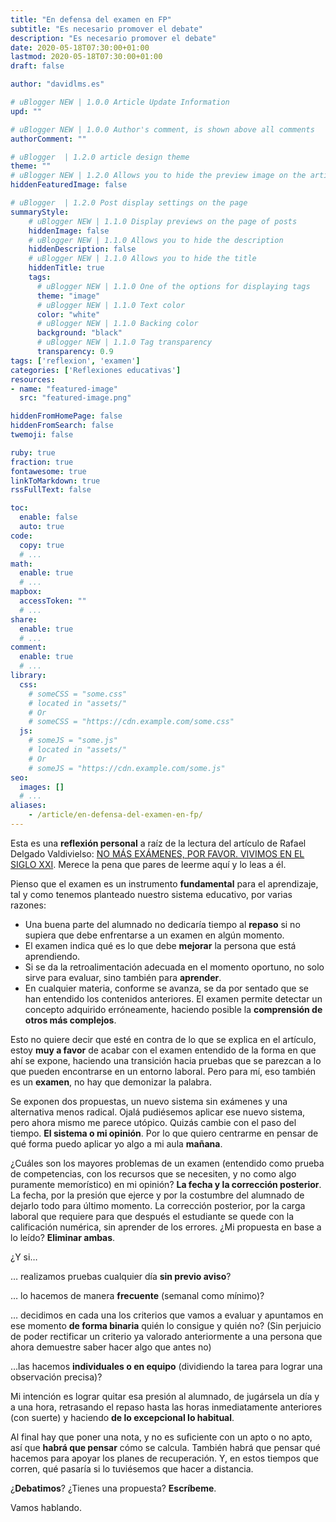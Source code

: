 ```yaml
---
title: "En defensa del examen en FP"
subtitle: "Es necesario promover el debate"
description: "Es necesario promover el debate"
date: 2020-05-18T07:30:00+01:00
lastmod: 2020-05-18T07:30:00+01:00
draft: false

author: "davidlms.es"

# uBlogger NEW | 1.0.0 Article Update Information
upd: ""

# uBlogger NEW | 1.0.0 Author's comment, is shown above all comments
authorComment: ""

# uBlogger  | 1.2.0 article design theme
theme: ""
# uBlogger NEW | 1.2.0 Allows you to hide the preview image on the article page
hiddenFeaturedImage: false

# uBlogger  | 1.2.0 Post display settings on the page
summaryStyle:
    # uBlogger NEW | 1.1.0 Display previews on the page of posts
    hiddenImage: false
    # uBlogger NEW | 1.1.0 Allows you to hide the description
    hiddenDescription: false
    # uBlogger NEW | 1.1.0 Allows you to hide the title
    hiddenTitle: true
    tags:
      # uBlogger NEW | 1.1.0 One of the options for displaying tags
      theme: "image"
      # uBlogger NEW | 1.1.0 Text color
      color: "white"
      # uBlogger NEW | 1.1.0 Backing color
      background: "black"
      # uBlogger NEW | 1.1.0 Tag transparency
      transparency: 0.9
tags: ['reflexion', 'examen']
categories: ['Reflexiones educativas']
resources:
- name: "featured-image"
  src: "featured-image.png"

hiddenFromHomePage: false
hiddenFromSearch: false
twemoji: false

ruby: true
fraction: true
fontawesome: true
linkToMarkdown: true
rssFullText: false

toc:
  enable: false
  auto: true
code:
  copy: true
  # ...
math:
  enable: true
  # ...
mapbox:
  accessToken: ""
  # ...
share:
  enable: true
  # ...
comment:
  enable: true
  # ...
library:
  css:
    # someCSS = "some.css"
    # located in "assets/"
    # Or
    # someCSS = "https://cdn.example.com/some.css"
  js:
    # someJS = "some.js"
    # located in "assets/"
    # Or
    # someJS = "https://cdn.example.com/some.js"
seo:
  images: []
  # ...
aliases:
    - /article/en-defensa-del-examen-en-fp/
---
```



Esta es una **reflexión personal** a raíz de la lectura del artículo de Rafael Delgado Valdivielso: [NO MÁS EXÁMENES, POR FAVOR.
VIVIMOS EN EL SIGLO XXI](https://drive.google.com/file/d/1uYWwyALHyQZQajlpWlkW9wv3UFtkW4Dl/view). Merece la pena que pares de leerme aquí y lo leas a él.

Pienso que el examen es un instrumento **fundamental** para el aprendizaje, tal y como tenemos planteado nuestro sistema educativo, por varias razones:

* Una buena parte del alumnado no dedicaría tiempo al **repaso** si no supiera que debe enfrentarse a un examen en algún momento.
* El examen indica qué es lo que debe **mejorar** la persona que está aprendiendo. 
* Si se da la retroalimentación adecuada en el momento oportuno, no solo sirve para evaluar, sino también para **aprender**.
* En cualquier materia, conforme se avanza, se da por sentado que se han entendido los contenidos anteriores. El examen permite detectar un concepto adquirido erróneamente, haciendo posible la **comprensión de otros más complejos**.

Esto no quiere decir que esté en contra de lo que se explica en el artículo, estoy **muy a favor** de acabar con el examen entendido de la forma en que ahí se expone, haciendo una transición hacia pruebas que se parezcan a lo que pueden encontrarse en un entorno laboral. Pero para mí, eso también es un **examen**, no hay que demonizar la palabra.

Se exponen dos propuestas, un nuevo sistema sin exámenes y una alternativa menos radical. Ojalá pudiésemos aplicar ese nuevo sistema, pero ahora mismo me parece utópico. Quizás cambie con el paso del tiempo. **El sistema o mi opinión**. Por lo que quiero centrarme en pensar de qué forma puedo aplicar yo algo a mi aula **mañana**.

¿Cuáles son los mayores problemas de un examen (entendido como prueba de competencias, con los recursos que se necesiten, y no como algo puramente memorístico) en mi opinión? **La fecha y la corrección posterior**. La fecha, por la presión que ejerce y por la costumbre del alumnado de dejarlo todo para último momento. La corrección posterior, por la carga laboral que requiere para que después el estudiante se quede con la calificación numérica, sin aprender de los errores. ¿Mi propuesta en base a lo leído? **Eliminar ambas**.

¿Y si…

… realizamos pruebas cualquier día **sin previo aviso**?

… lo hacemos de manera **frecuente** (semanal como mínimo)?

… decidimos en cada una los criterios que vamos a evaluar y apuntamos en ese momento **de forma binaria** quién lo consigue y quién no? (Sin perjuicio de poder rectificar un criterio ya valorado anteriormente a una persona que ahora demuestre saber hacer algo que antes no)

…las hacemos **individuales o en equipo** (dividiendo la tarea para lograr una observación precisa)?

Mi intención es lograr quitar esa presión al alumnado, de jugársela un día y a una hora, retrasando el repaso hasta las horas inmediatamente anteriores (con suerte) y haciendo **de lo excepcional lo habitual**.

Al final hay que poner una nota, y no es suficiente con un apto o no apto, así que **habrá que pensar** cómo se calcula. También habrá que pensar qué hacemos para apoyar los planes de recuperación. Y, en estos tiempos que corren, qué pasaría si lo tuviésemos que hacer a distancia.

¿**Debatimos**? ¿Tienes una propuesta? **Escríbeme**.

Vamos hablando.